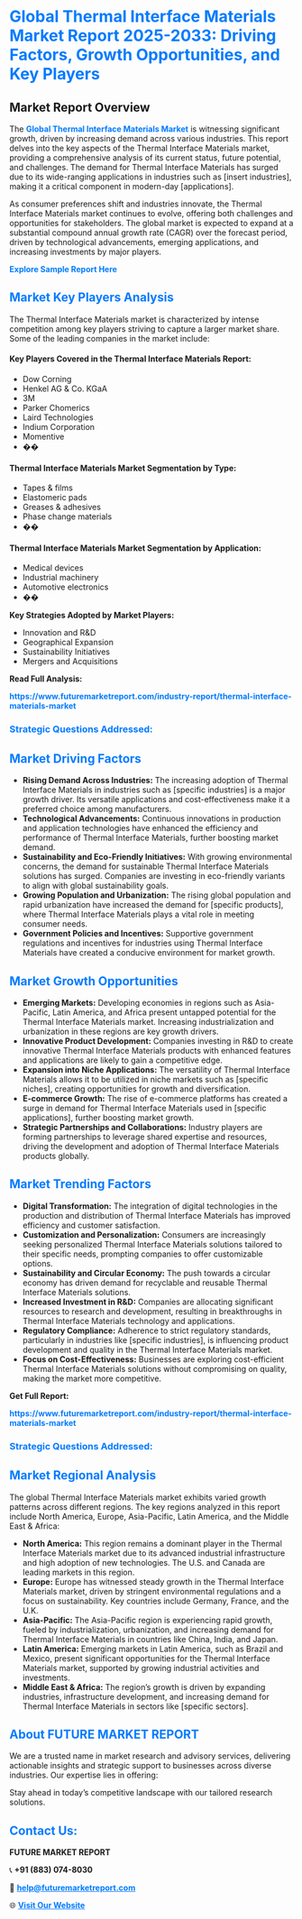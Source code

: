 <h1 style="color: #007BFF;">Global Thermal Interface Materials Market Report 2025-2033: Driving Factors, Growth Opportunities, and Key Players</h1>

<section id="overview">
<h2>Market Report Overview</h2>
<p>The <a href="https://www.futuremarketreport.com/industry-report/thermal-interface-materials-market" style="color: #007BFF; text-decoration: none;"><strong>Global Thermal Interface Materials Market</strong></a> is witnessing significant growth, driven by increasing demand across various industries. This report delves into the key aspects of the Thermal Interface Materials market, providing a comprehensive analysis of its current status, future potential, and challenges. The demand for Thermal Interface Materials has surged due to its wide-ranging applications in industries such as [insert industries], making it a critical component in modern-day [applications].</p>
<p>As consumer preferences shift and industries innovate, the Thermal Interface Materials market continues to evolve, offering both challenges and opportunities for stakeholders. The global market is expected to expand at a substantial compound annual growth rate (CAGR) over the forecast period, driven by technological advancements, emerging applications, and increasing investments by major players.</p>
</section>

<section id="overview">
<p><a href="https://www.futuremarketreport.com/request-sample/reportId=118680" style="color: #007BFF; text-decoration: none;"><strong>Explore Sample Report Here</strong></a></p>
</section>

<section id="key-players">
<h2 style="color: #007BFF;">Market Key Players Analysis</h2>
<p>The Thermal Interface Materials market is characterized by intense competition among key players striving to capture a larger market share. Some of the leading companies in the market include:</p>
<h4>Key Players Covered in the Thermal Interface Materials Report:</h4>
<ul><li>Dow Corning</li><li>Henkel AG &amp; Co. KGaA</li><li>3M</li><li>Parker Chomerics</li><li>Laird Technologies</li><li>Indium Corporation</li><li>Momentive</li><li>��</li></ul>
<h4>Thermal Interface Materials Market Segmentation by Type:</h4>
<ul><li>Tapes &amp; films</li><li>Elastomeric pads</li><li>Greases &amp; adhesives</li><li>Phase change materials</li><li>��</li></ul>

<h4>Thermal Interface Materials Market Segmentation by Application:</h4>
<ul><li>Medical devices</li><li>Industrial machinery</li><li>Automotive electronics</li><li>��</li></ul>
<p><strong>Key Strategies Adopted by Market Players:</strong></p>
<ul>
<li>Innovation and R&D</li>
<li>Geographical Expansion</li>
<li>Sustainability Initiatives</li>
<li>Mergers and Acquisitions</li>
</ul>
</section>

<section>
<p><strong>Read Full Analysis: </strong></p><a href="https://www.futuremarketreport.com/industry-report/thermal-interface-materials-market" style="color: #007BFF; text-decoration: none;"><strong>https://www.futuremarketreport.com/industry-report/thermal-interface-materials-market</strong></a>
<h3 style="color: #007BFF;">Strategic Questions Addressed:</h3>
</section>

<section id="driving-factors">
<h2 style="color: #007BFF;">Market Driving Factors</h2>
<ul>
<li><strong>Rising Demand Across Industries:</strong> The increasing adoption of Thermal Interface Materials in industries such as [specific industries] is a major growth driver. Its versatile applications and cost-effectiveness make it a preferred choice among manufacturers.</li>
<li><strong>Technological Advancements:</strong> Continuous innovations in production and application technologies have enhanced the efficiency and performance of Thermal Interface Materials, further boosting market demand.</li>
<li><strong>Sustainability and Eco-Friendly Initiatives:</strong> With growing environmental concerns, the demand for sustainable Thermal Interface Materials solutions has surged. Companies are investing in eco-friendly variants to align with global sustainability goals.</li>
<li><strong>Growing Population and Urbanization:</strong> The rising global population and rapid urbanization have increased the demand for [specific products], where Thermal Interface Materials plays a vital role in meeting consumer needs.</li>
<li><strong>Government Policies and Incentives:</strong> Supportive government regulations and incentives for industries using Thermal Interface Materials have created a conducive environment for market growth.</li>
</ul>
</section>

<section id="growth-opportunities">
<h2 style="color: #007BFF;">Market Growth Opportunities</h2>
<ul>
<li><strong>Emerging Markets:</strong> Developing economies in regions such as Asia-Pacific, Latin America, and Africa present untapped potential for the Thermal Interface Materials market. Increasing industrialization and urbanization in these regions are key growth drivers.</li>
<li><strong>Innovative Product Development:</strong> Companies investing in R&D to create innovative Thermal Interface Materials products with enhanced features and applications are likely to gain a competitive edge.</li>
<li><strong>Expansion into Niche Applications:</strong> The versatility of Thermal Interface Materials allows it to be utilized in niche markets such as [specific niches], creating opportunities for growth and diversification.</li>
<li><strong>E-commerce Growth:</strong> The rise of e-commerce platforms has created a surge in demand for Thermal Interface Materials used in [specific applications], further boosting market growth.</li>
<li><strong>Strategic Partnerships and Collaborations:</strong> Industry players are forming partnerships to leverage shared expertise and resources, driving the development and adoption of Thermal Interface Materials products globally.</li>
</ul>
</section>

<section id="trending-factors">
<h2 style="color: #007BFF;">Market Trending Factors</h2>
<ul>
<li><strong>Digital Transformation:</strong> The integration of digital technologies in the production and distribution of Thermal Interface Materials has improved efficiency and customer satisfaction.</li>
<li><strong>Customization and Personalization:</strong> Consumers are increasingly seeking personalized Thermal Interface Materials solutions tailored to their specific needs, prompting companies to offer customizable options.</li>
<li><strong>Sustainability and Circular Economy:</strong> The push towards a circular economy has driven demand for recyclable and reusable Thermal Interface Materials solutions.</li>
<li><strong>Increased Investment in R&D:</strong> Companies are allocating significant resources to research and development, resulting in breakthroughs in Thermal Interface Materials technology and applications.</li>
<li><strong>Regulatory Compliance:</strong> Adherence to strict regulatory standards, particularly in industries like [specific industries], is influencing product development and quality in the Thermal Interface Materials market.</li>
<li><strong>Focus on Cost-Effectiveness:</strong> Businesses are exploring cost-efficient Thermal Interface Materials solutions without compromising on quality, making the market more competitive.</li>
</ul>
</section>

<section>
<p><strong>Get Full Report: </strong></p><a href="https://www.futuremarketreport.com/industry-report/thermal-interface-materials-market" style="color: #007BFF; text-decoration: none;"><strong>https://www.futuremarketreport.com/industry-report/thermal-interface-materials-market</strong></a>
<h3 style="color: #007BFF;">Strategic Questions Addressed:</h3>
</section>


<section id="regional-analysis">
<h2 style="color: #007BFF;">Market Regional Analysis</h2>
<p>The global Thermal Interface Materials market exhibits varied growth patterns across different regions. The key regions analyzed in this report include North America, Europe, Asia-Pacific, Latin America, and the Middle East & Africa:</p>
<ul>
<li><strong>North America:</strong> This region remains a dominant player in the Thermal Interface Materials market due to its advanced industrial infrastructure and high adoption of new technologies. The U.S. and Canada are leading markets in this region.</li>
<li><strong>Europe:</strong> Europe has witnessed steady growth in the Thermal Interface Materials market, driven by stringent environmental regulations and a focus on sustainability. Key countries include Germany, France, and the U.K.</li>
<li><strong>Asia-Pacific:</strong> The Asia-Pacific region is experiencing rapid growth, fueled by industrialization, urbanization, and increasing demand for Thermal Interface Materials in countries like China, India, and Japan.</li>
<li><strong>Latin America:</strong> Emerging markets in Latin America, such as Brazil and Mexico, present significant opportunities for the Thermal Interface Materials market, supported by growing industrial activities and investments.</li>
<li><strong>Middle East & Africa:</strong> The region’s growth is driven by expanding industries, infrastructure development, and increasing demand for Thermal Interface Materials in sectors like [specific sectors].</li>
</ul>
</section>

<footer>
<h2 style="color: #007BFF;">About FUTURE MARKET REPORT</h2>
<p>We are a trusted name in market research and advisory services, delivering actionable insights and strategic support to businesses across diverse industries. Our expertise lies in offering:</p>

<p>Stay ahead in today’s competitive landscape with our tailored research solutions.</p>

<h2 style="color: #007BFF;">Contact Us:</h2>
<p><strong>FUTURE MARKET REPORT</strong></p>
<p>📞 <strong>+91 (883) 074-8030</strong></p>
<p>📧 <strong><a href="mailto:help@futuremarketreport.com" style="color: #007BFF;">help@futuremarketreport.com</a></strong></p>
<p>🌐 <strong><a href="https://www.futuremarketreport.com/" style="color: #007BFF;">Visit Our Website</a></strong></p>
</footer>